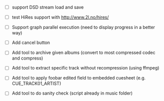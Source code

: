 - [ ] support DSD stream load and save
- [ ] test HiRes support with http://www.2l.no/hires/
- [ ] Support graph parallel execution (need to display progress in a better way)
- [ ] Add cancel button

- [ ] Add tool to archive given albums (convert to most compressed codec and compress)
- [ ] Add tool to extract specific track without recompression (using ffmpeg)
- [ ] Add tool to apply foobar edited field to embedded cuesheet (e.g. CUE_TRACK01_ARTIST)
- [ ] Add tool to do sanity check (script already in music folder)